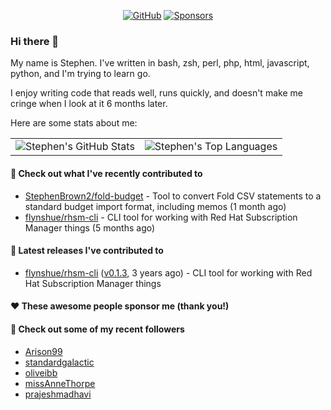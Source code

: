 <p align="center">
    <a href="https://github.com/StephenBrown2"><img src="https://img.shields.io/github/followers/StephenBrown2.svg?label=GitHub&style=social" alt="GitHub"></a>
    <a href="https://github.com/sponsors/StephenBrown2"><img src="https://img.shields.io/badge/Sponsors--_.svg?style=social&logo=github&logoColor=EA4AAA" alt="Sponsors"></a>
</p>

### Hi there 👋

My name is Stephen. I've written in bash, zsh, perl, php, html, javascript, python, and I'm trying to learn go.

I enjoy writing code that reads well, runs quickly, and doesn't make me cringe when I look at it 6 months later.

Here are some stats about me:

|     |     |
| --- | --- |
| ![Stephen's GitHub Stats](https://github-readme-stats.vercel.app/api?username=StephenBrown2&show_icons=true&count_private=true) | ![Stephen's Top Languages](https://github-readme-stats.vercel.app/api/top-langs/?username=StephenBrown2&layout=compact) |

#### 👷 Check out what I've recently contributed to

- [StephenBrown2/fold-budget](https://github.com/StephenBrown2/fold-budget) - Tool to convert Fold CSV statements to a standard budget import format, including memos (1 month ago)
- [flynshue/rhsm-cli](https://github.com/flynshue/rhsm-cli) - CLI tool for working with Red Hat Subscription Manager things (5 months ago)



#### 🔭 Latest releases I've contributed to

- [flynshue/rhsm-cli](https://github.com/flynshue/rhsm-cli) ([v0.1.3](https://github.com/flynshue/rhsm-cli/releases/tag/v0.1.3), 3 years ago) - CLI tool for working with Red Hat Subscription Manager things

#### ❤️ These awesome people sponsor me (thank you!)


#### 👯 Check out some of my recent followers

- [Arison99](https://github.com/Arison99)
- [standardgalactic](https://github.com/standardgalactic)
- [oliveibb](https://github.com/oliveibb)
- [missAnneThorpe](https://github.com/missAnneThorpe)
- [prajeshmadhavi](https://github.com/prajeshmadhavi)


